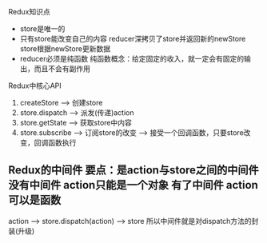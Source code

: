 Redux知识点
- store是唯一的
- 只有store能改变自己的内容
  reducer深拷贝了store并返回新的newStore
  store根据newStore更新数据
- reducer必须是纯函数
  纯函数概念：给定固定的收入，就一定会有固定的输出，而且不会有副作用

Redux中核心API
1. createStore  --> 创建store
2. store.dispatch --> 派发(传递)action
3. store.getState --> 获取store中内容
4. store.subscribe --> 订阅store的改变  -->  接受一个回调函数，只要store改变，回调函数执行


Redux的中间件
要点：是action与store之间的中间件
 没有中间件  action只能是一个对象
 有了中间件 action可以是函数
 ---------------------------------------------------
 action --> store.dispatch(action) --> store
 所以中间件就是对dispatch方法的封装(升级)